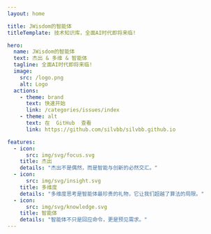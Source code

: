 ```yaml
---
layout: home

title: JWisdom的智能体
titleTemplate: 技术知识库，全面AI时代即将来临!

hero:
  name: JWisdom的智能体
  text: 杰出 & 多维 & 智能体
  tagline: 全面AI时代即将来临!
  image:
    src: /logo.png
    alt: Logo
  actions:
    - theme: brand
      text: 快速开始
      link: /categories/issues/index
    - theme: alt
      text: 在  GitHub  查看
      link: https://github.com/silvbb/silvbb.github.io

features:
  - icon:
      src: img/svg/focus.svg
    title: 杰出
    details: "杰出不是偶然，而是智能与创新的必然交汇。"
  - icon:
      src: img/svg/insight.svg
    title: 多维度
    details: "多维度思考是智能体最珍贵的礼物，它让我们超越了算法的局限。"
  - icon:
      src: img/svg/knowledge.svg
    title: 智能体
    details: "智能体不只是回应命令，更是预见需求。"
---
```

